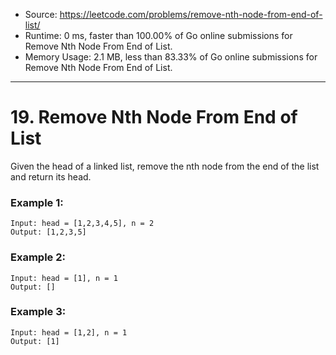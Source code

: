 - Source: https://leetcode.com/problems/remove-nth-node-from-end-of-list/
- Runtime: 0 ms, faster than 100.00% of Go online submissions for Remove Nth Node From End of List.
- Memory Usage: 2.1 MB, less than 83.33% of Go online submissions for Remove Nth Node From End of List.
---
# 19. Remove Nth Node From End of List

Given the head of a linked list, remove the nth node from the end of the list and return its head.
 

### Example 1:

```
Input: head = [1,2,3,4,5], n = 2
Output: [1,2,3,5]
```


### Example 2:

```
Input: head = [1], n = 1
Output: []
```


### Example 3:

```
Input: head = [1,2], n = 1
Output: [1]
```